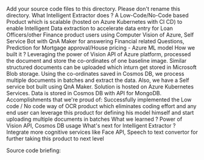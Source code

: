Add your source code files to this directory. Please don't rename this directory.
What Intelligent Extractor does ? 
A Low-Code/No-Code based Product which is scalable (hosted on Azure Kubernetes with CI CD) to enable Intelligent Data extraction to accelerate data entry for Loan Officers/other Finance product users using Computer Vision of Azure, Self Service Bot with QnA Maker for answering Financial related Questions, Prediction for Mortgage approval/House pricing - Azure ML model
How we built it ?
Leveraging the power of Vision API of Azure platform, processed the document and store the co-ordinates of one baseline image. Similar structured documents can be uploaded which inturn get stored in Microsoft Blob storage. Using the co-ordinates saved in Cosmos DB, we process multiple documents in batches and extract the data. Also, we have a Self service bot built using QnA Maker. Solution is hosted on Azure Kubernetes Services. Data is stored in Cosmos DB with API for MongoDB.
Accomplishments that we're proud of: 
Successfully implemented the Low code / No code way of OCR product which eliminates coding effort and any end user can leverage this product for defining his model himself and start uploading multiple documents in batches
What we learned ?
Power of Vision API, Cosmos DB usage
What's next for Intelligent Extractor ?
Integrate more cognitive services like Face API, Speech to text convertor for further taking this product to next level

Source code briefing:
